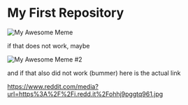 # My First Repository

![My Awesome Meme]('media?url=https:%2F%2Fi.redd.it%2Fohhj9pggtq961.jpg')

if that does not work, maybe

![My Awesome Meme #2](somedndmeme.jpg)

and if that also did not work (bummer) here is the actual link

https://www.reddit.com/media?url=https%3A%2F%2Fi.redd.it%2Fohhj9pggtq961.jpg
